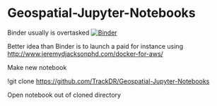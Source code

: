 # Geospatial-Jupyter-Notebooks

Binder usually is overtasked
[![Binder](http://mybinder.org/badge.svg)](http://mybinder.org:/repo/trackdr/moddedipythonnotebooks)

Better idea than Binder is to launch a paid for instance using
http://www.jeremydjacksonphd.com/docker-for-aws/

Make new notebook

!git clone https://github.com/TrackDR/Geospatial-Jupyter-Notebooks

Open notebook out of cloned directory
